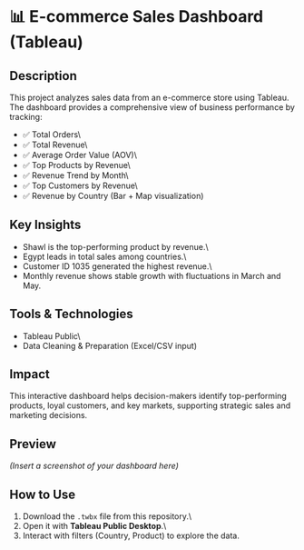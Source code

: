 # 📊 E-commerce Sales Dashboard (Tableau)

## Description

This project analyzes sales data from an e-commerce store using
Tableau.\
The dashboard provides a comprehensive view of business performance by
tracking:

-   ✅ Total Orders\
-   ✅ Total Revenue\
-   ✅ Average Order Value (AOV)\
-   ✅ Top Products by Revenue\
-   ✅ Revenue Trend by Month\
-   ✅ Top Customers by Revenue\
-   ✅ Revenue by Country (Bar + Map visualization)

## Key Insights

-   Shawl is the top-performing product by revenue.\
-   Egypt leads in total sales among countries.\
-   Customer ID 1035 generated the highest revenue.\
-   Monthly revenue shows stable growth with fluctuations in March and
    May.

## Tools & Technologies

-   Tableau Public\
-   Data Cleaning & Preparation (Excel/CSV input)

## Impact

This interactive dashboard helps decision-makers identify top-performing
products, loyal customers, and key markets, supporting strategic sales
and marketing decisions.

## Preview

*(Insert a screenshot of your dashboard here)*

## How to Use

1.  Download the `.twbx` file from this repository.\
2.  Open it with **Tableau Public Desktop**.\
3.  Interact with filters (Country, Product) to explore the data.
